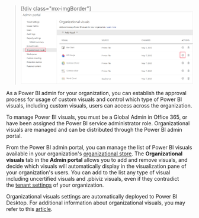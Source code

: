 > [!div class="mx-imgBorder"]
> [![Graphic of various Power BI admin portal screen shots.](../media/4-visuals.png)](../media/4-visuals.png#lightbox)

As a Power BI admin for your organization, you can establish the approval process for usage of custom visuals and control which type of Power BI visuals, including custom visuals, users can access across the organization.

To manage Power BI visuals, you must be a Global Admin in Office 365, or have been assigned the Power BI service administrator role. Organizational visuals are managed and can be distributed through the Power BI admin portal.

From the Power BI admin portal, you can manage the list of Power BI visuals available in your organization's [organizational store](/power-bi/developer/visuals/power-bi-custom-visuals?azure-portal=true#organizational-store). The **Organizational visuals** tab in the **Admin portal** allows you to add and remove visuals, and decide which visuals will automatically display in the visualization pane of your organization's users. You can add to the list any type of visual including uncertified visuals and .pbiviz visuals, even if they contradict the [tenant settings](/power-bi/admin/organizational-visuals?azure-portal=true#power-bi-visuals-tenant-settings) of your organization.

Organizational visuals settings are automatically deployed to Power BI Desktop. For additional information about organizational visuals, you may refer to this [article](/power-bi/admin/organizational-visuals/?azure-portal=true).
